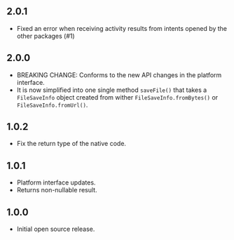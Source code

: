 ## 2.0.1

* Fixed an error when receiving activity results from intents opened by the other packages (#1)

## 2.0.0

* BREAKING CHANGE: Conforms to the new API changes in the platform interface.
* It is now simplified into one single method `saveFile()` that takes a `FileSaveInfo` object created from wither `FileSaveInfo.fromBytes()` or `FileSaveInfo.fromUrl()`.

## 1.0.2

* Fix the return type of the native code.

## 1.0.1

* Platform interface updates.
* Returns non-nullable result.

## 1.0.0

* Initial open source release.
